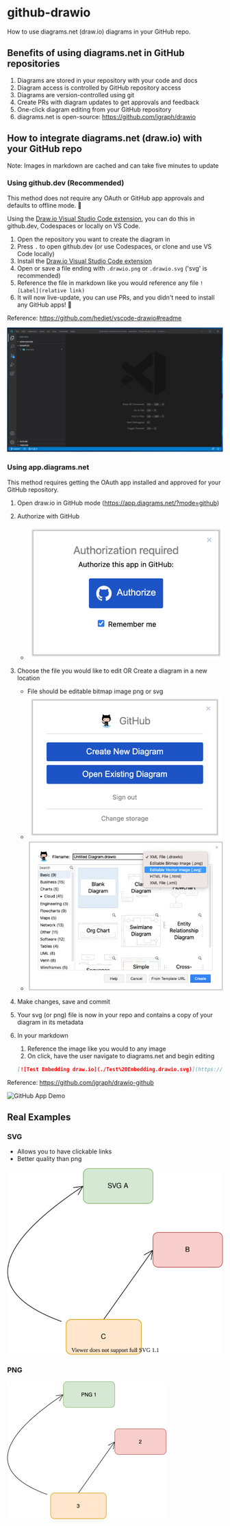 # github-drawio

How to use diagrams.net (draw.io) diagrams in your GitHub repo.

## Benefits of using diagrams.net in GitHub repositories

1. Diagrams are stored in your repository with your code and docs
2. Diagram access is controlled by GitHub repository access
3. Diagrams are version-controlled using git
4. Create PRs with diagram updates to get approvals and feedback
5. One-click diagram editing from your GitHub repository
6. diagrams.net is open-source: <https://github.com/jgraph/drawio>

## How to integrate diagrams.net (draw.io) with your GitHub repo

Note: Images in markdown are cached and can take five minutes to update

### Using github.dev (Recommended)

This method does not require any OAuth or GitHub app approvals and defaults to offline mode. 🎉

Using the [Draw.io Visual Studio Code extension], you can do this in github.dev, Codespaces or locally on VS Code.

1. Open the repository you want to create the diagram in
2. Press `.` to open github.dev (or use Codespaces, or clone and use VS Code locally)
3. Install the [Draw.io Visual Studio Code extension]
4. Open or save a file ending with `.drawio.png` or `.drawio.svg` ('svg' is recommended)
5. Reference the file in markdown like you would reference any file `![Label](relative link)`
6. It will now live-update, you can use PRs, and you didn't need to install any GitHub apps! 🚀

Reference: <https://github.com/hediet/vscode-drawio#readme>

![Draw.io Extension Demo](assets/drawio-extension-demo.gif)

### Using app.diagrams.net

This method requires getting the OAuth app installed and approved for your GitHub repository.

1. Open draw.io in GitHub mode (<https://app.diagrams.net/?mode=github>)
2. Authorize with GitHub
    - ![Authorize GitHub](assets/drawio-github-authorize.png)
3. Choose the file you would like to edit OR Create a diagram in a new location
    - File should be editable bitmap image png or svg
    - ![Authorize GitHub](assets/drawio-github-createedit.png)
    - ![Create diagram screenshot](assets/create-diagram-screenshot.png)
4. Make changes, save and commit
5. Your svg (or png) file is now in your repo and contains a copy of your diagram in its metadata
6. In your markdown
    1. Reference the image like you would to any image
    2. On click, have the user navigate to diagrams.net and begin editing

    ```markdown
    [![Test Embedding draw.io](./Test%20Embedding.drawio.svg)](https://app.diagrams.net/#Hphilip-gai/github-drawio/main/Test%20Embedding.drawio.svg)
    ```

Reference: <https://github.com/jgraph/drawio-github>

![GitHub App Demo](assets/github-drawio-demo.gif)

## Real Examples

### SVG

- Allows you to have clickable links
- Better quality than png

[![Test Embedding draw.io](./Test%20Embedding.drawio.svg)](https://app.diagrams.net/#Hphilip-gai/github-drawio/main/Test%20Embedding.drawio.svg)

### PNG

[![Test Embedding draw.io](./Test%20Embedding.drawio.png)](https://app.diagrams.net/#Hphilip-gai/github-drawio/main/Test%20Embedding.drawio.png)

<!-- Links -->
[Rich Diffs]: https://docs.github.com/en/github/collaborating-with-pull-requests/proposing-changes-to-your-work-with-pull-requests/about-comparing-branches-in-pull-requests#diff-view-options
[Draw.io Visual Studio Code extension]: https://marketplace.visualstudio.com/items?itemName=hediet.vscode-drawio
